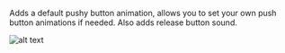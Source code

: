 Adds a default pushy button animation, allows you to set your own push button animations if needed. 
Also adds release button sound. 

![alt text](http://i.imgur.com/nn2gsOj.gif)
